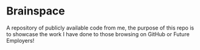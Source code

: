 # Brainspace
A repository of publicly available code from me, the purpose of this repo is to showcase the work I have done to those browsing on GitHub or Future Employers!
